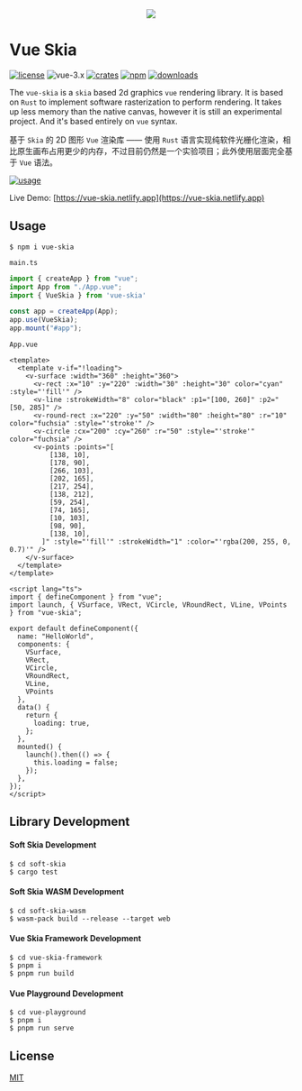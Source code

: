 <div align="center">
  <a href="https://vue-skia.netlify.app">
    <img src="https://github.com/user-attachments/assets/7e1423b5-13c2-4f04-87db-c721c6ee8987" />
  </a>
</div>

# Vue Skia

[![license](https://img.shields.io/badge/license-MIT-cyan)](https://revolunet.mit-license.org/) ![vue-3.x](https://img.shields.io/badge/vue-3.x-lightgreen) [![crates](https://img.shields.io/crates/v/soft-skia)](https://crates.io/crates/soft_skia) [![npm](https://img.shields.io/npm/v/vue-skia?color=purple)](https://www.npmjs.com/package/vue-skia) [![downloads](https://img.shields.io/npm/dm/vue-skia)](https://www.npmjs.com/package/vue-skia)


The `vue-skia` is a `skia` based 2d graphics `vue` rendering library. It is based on `Rust` to implement software rasterization to perform rendering. It takes up less memory than the native canvas, however it is still an experimental project. And it's based entirely on `vue` syntax.

基于 `Skia` 的 2D 图形 `Vue` 渲染库 —— 使用 `Rust` 语言实现纯软件光栅化渲染，相比原生画布占用更少的内存，不过目前仍然是一个实验项目；此外使用层面完全基于 `Vue` 语法。


[![usage](https://user-images.githubusercontent.com/11075892/260789003-8bc6cf06-1525-468a-ad70-357771e9969f.png)](https://vue-skia.netlify.app)

Live Demo: [https://vue-skia.netlify.app](https://vue-skia.netlify.app)

## Usage

```shell
$ npm i vue-skia
```

`main.ts`

```ts
import { createApp } from "vue";
import App from "./App.vue";
import { VueSkia } from 'vue-skia'

const app = createApp(App);
app.use(VueSkia);
app.mount("#app");
```

`App.vue`

```vue
<template>
  <template v-if="!loading">
    <v-surface :width="360" :height="360">
      <v-rect :x="10" :y="220" :width="30" :height="30" color="cyan" :style="'fill'" />
      <v-line :strokeWidth="8" color="black" :p1="[100, 260]" :p2="[50, 285]" />
      <v-round-rect :x="220" :y="50" :width="80" :height="80" :r="10" color="fuchsia" :style="'stroke'" />
      <v-circle :cx="200" :cy="260" :r="50" :style="'stroke'" color="fuchsia" />
      <v-points :points="[
          [138, 10],
          [178, 90],
          [266, 103],
          [202, 165],
          [217, 254],
          [138, 212],
          [59, 254],
          [74, 165],
          [10, 103],
          [98, 90],
          [138, 10],
        ]" :style="'fill'" :strokeWidth="1" :color="'rgba(200, 255, 0, 0.7)'" />
    </v-surface>
  </template>
</template>

<script lang="ts">
import { defineComponent } from "vue";
import launch, { VSurface, VRect, VCircle, VRoundRect, VLine, VPoints } from "vue-skia";

export default defineComponent({
  name: "HelloWorld",
  components: {
    VSurface,
    VRect,
    VCircle,
    VRoundRect,
    VLine,
    VPoints
  },
  data() {
    return {
      loading: true,
    };
  },
  mounted() {
    launch().then(() => {
      this.loading = false;
    });
  },
});
</script>
```

## Library Development

#### Soft Skia Development

```shell
$ cd soft-skia
$ cargo test
```

#### Soft Skia WASM Development

```shell
$ cd soft-skia-wasm
$ wasm-pack build --release --target web
```

#### Vue Skia Framework Development

```shell
$ cd vue-skia-framework
$ pnpm i
$ pnpm run build
```

#### Vue Playground Development

```shell
$ cd vue-playground
$ pnpm i
$ pnpm run serve
```

## License

[MIT](https://opensource.org/licenses/MIT)
